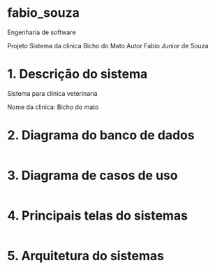 # fabio_souza
Engenharia de software 
 
Projeto  Sistema da clinica
Bicho do Mato
Autor Fabio Junior de Souza

# 1. Descrição do sistema 

Sistema para clinica veterinaria

Nome da clinica:
Bicho do mato

# 2. Diagrama do banco de dados

![]()

# 3. Diagrama de casos de uso

![]()

# 4. Principais telas do sistemas 

![]()

# 5. Arquitetura do sistemas 

![]()